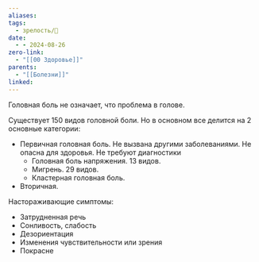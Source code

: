 ```yaml
---
aliases: 
tags:
  - зрелость/🌱
date:
  - - 2024-08-26
zero-link:
  - "[[00 Здоровье]]"
parents:
  - "[[Болезни]]"
linked:
---
```

Головная боль не означает, что проблема в голове. 

Существует 150 видов головной боли. Но в основном все делится на 2 основные категории:
- Первичная головная боль. Не вызвана другими заболеваниями. Не опасна для здоровья. Не требуют диагностики
	- Головная боль напряжения. 13 видов.
	- Мигрень. 29 видов.
	- Кластерная головная боль.
- Вторичная.

Настораживающие симптомы:
- Затрудненная речь
- Сонливость, слабость
- Дезориентация
- Изменения чувствительности или зрения
- Покрасне